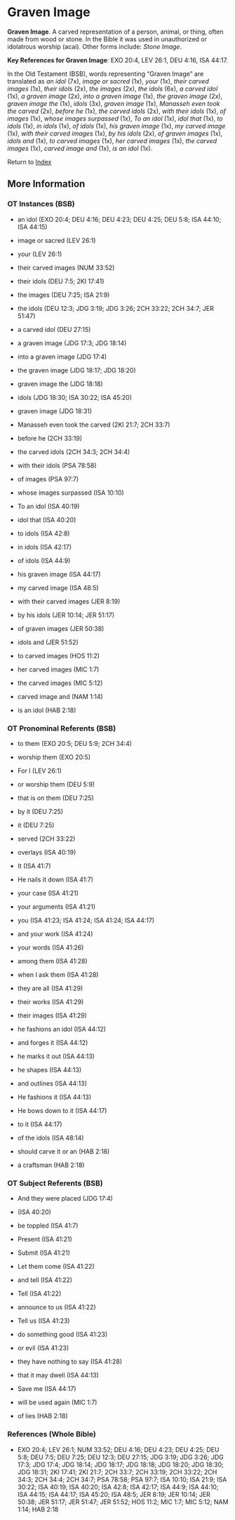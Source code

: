 # Graven Image
**Graven Image**. 
A carved representation of a person, animal, or thing, often made from wood or stone. In the Bible it was used in unauthorized or idolatrous worship (acai). 
Other forms include: 
*Stone Image*. 


**Key References for Graven Image**: 
EXO 20:4, LEV 26:1, DEU 4:16, ISA 44:17. 


In the Old Testament (BSB), words representing “Graven Image” are translated as 
*an idol* (7x), *image or sacred* (1x), *your* (1x), *their carved images* (1x), *their idols* (2x), *the images* (2x), *the idols* (6x), *a carved idol* (1x), *a graven image* (2x), *into a graven image* (1x), *the graven image* (2x), *graven image the* (1x), *idols* (3x), *graven image* (1x), *Manasseh even took the carved* (2x), *before he* (1x), *the carved idols* (2x), *with their idols* (1x), *of images* (1x), *whose images surpassed* (1x), *To an idol* (1x), *idol that* (1x), *to idols* (1x), *in idols* (1x), *of idols* (1x), *his graven image* (1x), *my carved image* (1x), *with their carved images* (1x), *by his idols* (2x), *of graven images* (1x), *idols and* (1x), *to carved images* (1x), *her carved images* (1x), *the carved images* (1x), *carved image and* (1x), *is an idol* (1x). 




Return to [Index](00-Index.md)

## More Information

### OT Instances (BSB)

* an idol (EXO 20:4; DEU 4:16; DEU 4:23; DEU 4:25; DEU 5:8; ISA 44:10; ISA 44:15)

* image or sacred (LEV 26:1)

* your (LEV 26:1)

* their carved images (NUM 33:52)

* their idols (DEU 7:5; 2KI 17:41)

* the images (DEU 7:25; ISA 21:9)

* the idols (DEU 12:3; JDG 3:19; JDG 3:26; 2CH 33:22; 2CH 34:7; JER 51:47)

* a carved idol (DEU 27:15)

* a graven image (JDG 17:3; JDG 18:14)

* into a graven image (JDG 17:4)

* the graven image (JDG 18:17; JDG 18:20)

* graven image the (JDG 18:18)

* idols (JDG 18:30; ISA 30:22; ISA 45:20)

* graven image (JDG 18:31)

* Manasseh even took the carved (2KI 21:7; 2CH 33:7)

* before he (2CH 33:19)

* the carved idols (2CH 34:3; 2CH 34:4)

* with their idols (PSA 78:58)

* of images (PSA 97:7)

* whose images surpassed (ISA 10:10)

* To an idol (ISA 40:19)

* idol that (ISA 40:20)

* to idols (ISA 42:8)

* in idols (ISA 42:17)

* of idols (ISA 44:9)

* his graven image (ISA 44:17)

* my carved image (ISA 48:5)

* with their carved images (JER 8:19)

* by his idols (JER 10:14; JER 51:17)

* of graven images (JER 50:38)

* idols and (JER 51:52)

* to carved images (HOS 11:2)

* her carved images (MIC 1:7)

* the carved images (MIC 5:12)

* carved image and (NAM 1:14)

* is an idol (HAB 2:18)



### OT Pronominal Referents (BSB)

* to them (EXO 20:5; DEU 5:9; 2CH 34:4)

* worship them (EXO 20:5)

* For I (LEV 26:1)

* or worship them (DEU 5:9)

* that is on them (DEU 7:25)

* by it (DEU 7:25)

* it (DEU 7:25)

* served (2CH 33:22)

* overlays (ISA 40:19)

* It (ISA 41:7)

* He nails it down (ISA 41:7)

* your case (ISA 41:21)

* your arguments (ISA 41:21)

* you (ISA 41:23; ISA 41:24; ISA 41:24; ISA 44:17)

* and your work (ISA 41:24)

* your words (ISA 41:26)

* among them (ISA 41:28)

* when I ask them (ISA 41:28)

* they are all (ISA 41:29)

* their works (ISA 41:29)

* their images (ISA 41:29)

* he fashions an idol (ISA 44:12)

* and forges it (ISA 44:12)

* he marks it out (ISA 44:13)

* he shapes (ISA 44:13)

* and outlines (ISA 44:13)

* He fashions it (ISA 44:13)

* He bows down to it (ISA 44:17)

* to it (ISA 44:17)

* of the idols (ISA 48:14)

* should carve it or an (HAB 2:18)

* a craftsman (HAB 2:18)



### OT Subject Referents (BSB)

* And they were placed (JDG 17:4)

*  (ISA 40:20)

* be toppled (ISA 41:7)

* Present (ISA 41:21)

* Submit (ISA 41:21)

* Let them come (ISA 41:22)

* and tell (ISA 41:22)

* Tell (ISA 41:22)

* announce to us (ISA 41:22)

* Tell us (ISA 41:23)

* do something good (ISA 41:23)

* or evil (ISA 41:23)

* they have nothing to say (ISA 41:28)

* that it may dwell (ISA 44:13)

* Save me (ISA 44:17)

* will be used again (MIC 1:7)

* of lies (HAB 2:18)



### References (Whole Bible)

* EXO 20:4; LEV 26:1; NUM 33:52; DEU 4:16; DEU 4:23; DEU 4:25; DEU 5:8; DEU 7:5; DEU 7:25; DEU 12:3; DEU 27:15; JDG 3:19; JDG 3:26; JDG 17:3; JDG 17:4; JDG 18:14; JDG 18:17; JDG 18:18; JDG 18:20; JDG 18:30; JDG 18:31; 2KI 17:41; 2KI 21:7; 2CH 33:7; 2CH 33:19; 2CH 33:22; 2CH 34:3; 2CH 34:4; 2CH 34:7; PSA 78:58; PSA 97:7; ISA 10:10; ISA 21:9; ISA 30:22; ISA 40:19; ISA 40:20; ISA 42:8; ISA 42:17; ISA 44:9; ISA 44:10; ISA 44:15; ISA 44:17; ISA 45:20; ISA 48:5; JER 8:19; JER 10:14; JER 50:38; JER 51:17; JER 51:47; JER 51:52; HOS 11:2; MIC 1:7; MIC 5:12; NAM 1:14; HAB 2:18



